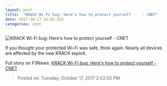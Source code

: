 ```yaml
---
layout: post
title:  "KRACK Wi-Fi bug: Here's how to protect yourself     - CNET"
date: 2017-10-17 14:02:55Z
categories: cnet
---
```


![KRACK Wi-Fi bug: Here's how to protect yourself     - CNET](https://cnet4.cbsistatic.com/img/JfSM7a-Cqq22khJcjVtvWxlPLhE=/2017/05/23/51d8a0af-a469-45c3-9af8-7086a75e97f1/hacking-security-hackers-federal-liberty-computers-2831.jpg)

If you thought your protected Wi-Fi was safe, think again. Nearly all devices are affected by the new KRACK exploit.


Full story on F3News: [KRACK Wi-Fi bug: Here's how to protect yourself     - CNET](http://www.f3nws.com/n/NYE24D)

> Posted on: Tuesday, October 17, 2017 2:02:55 PM
